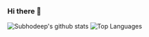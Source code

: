 ### Hi there 👋

![Subhodeep's github stats](https://github-readme-stats.vercel.app/api?username=H4CK3RD33P&show_icons=true&theme=merko)
![Top Languages](https://github-readme-stats.vercel.app/api/top-langs/?username=H4CK3RD33P&theme=merko)

<!--
**H4CK3RD33P/H4CK3RD33P** is a ✨ _special_ ✨ repository because its `README.md` (this file) appears on your GitHub profile.

Here are some ideas to get you started:

- 🔭 I’m currently working on ...
- 🌱 I’m currently learning ...
- 👯 I’m looking to collaborate on ...
- 🤔 I’m looking for help with ...
- 💬 Ask me about ...
- 📫 How to reach me: ...
- 😄 Pronouns: ...
- ⚡ Fun fact: ...
-->
